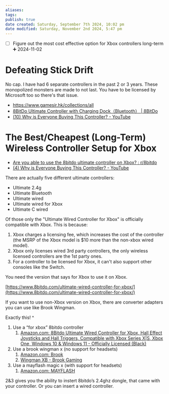 ```yaml
---
aliases: 
tags: 
publish: true
date created: Saturday, September 7th 2024, 10:02 pm
date modified: Saturday, November 2nd 2024, 5:47 pm
---
```


- [ ] Figure out the most cost effective option for Xbox controllers long-term ➕ 2024-11-02

# Defeating Stick Drift

No cap.  I have had 6 separate controllers in the past 2 or 3 years.  These monopolized monsters are made to not last.  You have to be licensed by Microsoft too so there's that issue.

- https://www.gamesir.hk/collections/all
- [8BitDo Ultimate Controller with Charging Dock（Bluetooth） | 8BitDo](https://www.8bitdo.com/ultimate-bluetooth-controller/)
- [(10) Why is Everyone Buying This Controller? - YouTube](https://www.youtube.com/watch?v=3N5MlZg_Cdg) 

# The Best/Cheapest (Long-Term) Wireless Controller Setup for Xbox

- [Are you able to use the 8bitdo ultimate controller on Xbox? : r/8bitdo](https://www.reddit.com/r/8bitdo/comments/13w5om8/are_you_able_to_use_the_8bitdo_ultimate/)
- [(4) Why is Everyone Buying This Controller? - YouTube](https://www.youtube.com/watch?v=3N5MlZg_Cdg)

There are actually five different ultimate controllers:
- Ultimate 2.4g
- Ultimate Bluetooth
- Ultimate wired
- Ultimate wired for Xbox
- Ultimate C wired 

Of those only the "Ultimate Wired Controller for Xbox" is officially compatible with Xbox.
This is because:
1. Xbox charges a licensing fee, which increases the cost of the controller (the MSRP of the Xbox model is $10 more than the non-xbox wired model).
2. Xbox only licenses wired 3rd party controllers, the only wireless licensed controllers are the 1st party ones.
3. For a controller to be licensed for Xbox, it can't also support other consoles like the Switch.

You need the version that says for Xbox to use it on Xbox.

[https://www.8bitdo.com/ultimate-wired-controller-for-xbox/](https://www.8bitdo.com/ultimate-wired-controller-for-xbox/)

If you want to use non-Xbox version on Xbox, there are converter adapters you can use like Brook Wingman.

Exactly this! ^

1. Use a “for xbox” 8bitdo controller
	1. [Amazon.com: 8Bitdo Ultimate Wired Controller for Xbox, Hall Effect Joysticks and Hall Triggers, Compatible with Xbox Series X|S, Xbox One, Windows 10 & Windows 11 - Officially Licensed (Black)](https://www.amazon.com/dp/B0CSP5BB7Y)
2. Use a brook wingman x (no support for headsets)
	1. [Amazon.com: Brook](https://www.amazon.com/stores/Brook/page/A237F363-0C24-43A1-9C41-C9E3D9E277EC)
	2. [Wingman XB - Brook Gaming](https://www.brookaccessory.com/detail/59327520/)
4. Use a mayflash magic x (with support for headsets)
	1. [Amazon.com: MAYFLASH](https://www.amazon.com/stores/MAYFLASH/page/5D49EEEF-24A5-411F-93EA-B4C37B55598D)

2&3 gives you the ability to instert 8bitdo’s 2.4ghz dongle, that came with your controller. Or you can insert a wired controller.